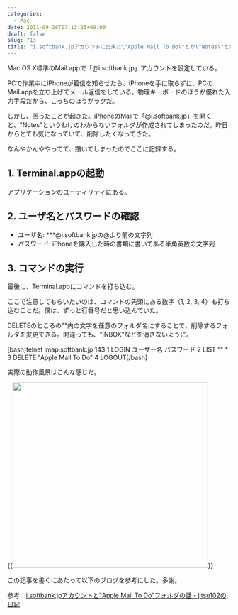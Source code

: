 ```yaml
---
categories:
  - Mac
date: 2011-09-28T07:13:25+09:00
draft: false
slug: 713
title: "i.softbank.jpアカウントに出来た\"Apple Mail To Do\"とか\"Notes\"とかを削除する方法"
---
```


Mac OS X標準のMail.appで「@i.softbank.jp」アカウントを設定している。

PCで作業中にiPhoneが着信を知らせたら、iPhoneを手に取らずに、PCのMail.appを立ち上げてメール返信をしている。物理キーボードのほうが優れた入力手段だから、こっちのほうがラクだ。

しかし、困ったことが起きた。iPhoneのMailで「@i.softbank.jp」を開くと、"Notes"というわけのわからないフォルダが作成されてしまったのだ。昨日からとても気になっていて、削除したくなってきた。

なんやかんややってて、躓いてしまったのでここに記録する。

## 1. Terminal.appの起動

アプリケーションのユーティリティにある。

## 2. ユーザ名とパスワードの確認

* ユーザ名: ***@i.softbank.jpの@より前の文字列
* パスワード: iPhoneを購入した時の書類に書いてある半角英数の文字列

## 3. コマンドの実行

最後に、Terminal.appにコマンドを打ち込む。

ここで注意してもらいたいのは、コマンドの先頭にある数字（1, 2, 3, 4）も打ち込むことだ。僕は、ずっと行番号だと思い込んでいた。

DELETEのところの""内の文字を任意のフォルダ名にすることで、削除するフォルダを変更できる。間違っても、"INBOX"などを消さないように。

[bash]telnet imap.softbank.jp 143
1 LOGIN ユーザー名 パスワード
2 LIST &quot;&quot; *
3 DELETE &quot;Apple Mail To Do&quot;
4 LOGOUT[/bash]

実際の動作風景はこんな感じだ。

{{<img alt="" src="/images/2011/09/0713_1.jpg" width="441" height="418">}}

この記事を書くにあたって以下のブログを参考にした。多謝。

参考：[i.softbank.jpアカウントと"Apple Mail To Do"フォルダの話 - jitsu102の日記](http://d.hatena.ne.jp/jitsu102/20090521/1242914617)
